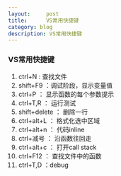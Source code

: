 ```yaml
---
layout:     post
title:      VS常用快捷键
category: blog
description: VS常用快捷键
---
```


### __VS常用快捷键__

1. ctrl+N : 查找文件
2. shift+F9 ：调试阶段，显示变量值
3. ctrl+P ： 显示函数的每个参数提示
4. ctrl+T,R ： 运行测试
5. shift+delete ： 删除一行
6. ctrl+alt+L ： 格式化选中区域
7. ctrl+alt+n ： 代码inline
8. ctrl+减号 ： 沿函数往回走
9. ctrl+alt+c ： 打开call stack
10. ctrl+F12 ： 查找文件中的函数
11. ctrl+T,D ：debug